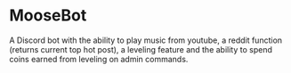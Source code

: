 # MooseBot
A Discord bot with the ability to play music from youtube, a reddit function (returns current top hot post), a leveling feature and the ability to spend coins earned from leveling  on admin commands.


